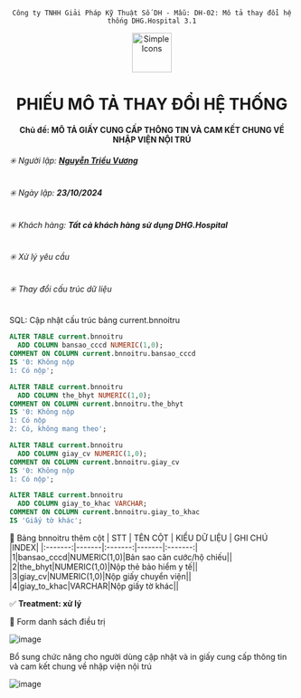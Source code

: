 <div align="center">

`Công ty TNHH Giải Pháp Kỹ Thuật Số DH - Mẫu: DH-02: Mô tả thay đổi hệ thống DHG.Hospital 3.1`

</div>

<div align="center">
  <img src="https://raw.githubusercontent.com/dh-hos/dhg.hospitalprinter/main/Deploy_Tools/Logo.ico" alt="Simple Icons" width=70>
  <h1>PHIẾU MÔ TẢ THAY ĐỔI HỆ THỐNG</h1>  
</div>
<div align="center">

#### Chủ đề: MÔ TẢ GIẤY CUNG CẤP THÔNG TIN VÀ CAM KẾT CHUNG VỀ NHẬP VIỆN NỘI TRÚ

</div>

###### :eight_spoked_asterisk: Người lập: [**Nguyễn Triều Vương**](https://github.com/vuongdh)

###### :eight_spoked_asterisk: Ngày lập: **23/10/2024**

###### :eight_spoked_asterisk: Khách hàng: **Tất cả khách hàng sử dụng DHG.Hospital**

###### :eight_spoked_asterisk: Xử lý yêu cầu
###### :eight_spoked_asterisk: Thay đổi cấu trúc dữ liệu

 SQL: Cập nhật cấu trúc bảng current.bnnoitru
```sql
ALTER TABLE current.bnnoitru
  ADD COLUMN bansao_cccd NUMERIC(1,0);
COMMENT ON COLUMN current.bnnoitru.bansao_cccd
IS '0: Không nộp
1: Có nộp';

ALTER TABLE current.bnnoitru
  ADD COLUMN the_bhyt NUMERIC(1,0);
COMMENT ON COLUMN current.bnnoitru.the_bhyt
IS '0: Không nộp
1: Có nộp
2: Có, không mang theo';

ALTER TABLE current.bnnoitru
  ADD COLUMN giay_cv NUMERIC(1,0);
COMMENT ON COLUMN current.bnnoitru.giay_cv
IS '0: Không nộp
1: Có nộp';

ALTER TABLE current.bnnoitru
  ADD COLUMN giay_to_khac VARCHAR;
COMMENT ON COLUMN current.bnnoitru.giay_to_khac
IS 'Giấy tờ khác';
```

:blue_book: Bảng bnnoitru thêm cột
| STT | TÊN CỘT | KIỂU DỮ LIỆU | GHI CHÚ |INDEX|
|:-------:|-------|:-------:|-------|:-------:|
|1|bansao_cccd|NUMERIC(1,0)|Bản sao căn cước/hộ chiếu||
|2|the_bhyt|NUMERIC(1,0)|Nộp thẻ bảo hiểm y tế||
|3|giay_cv|NUMERIC(1,0)|Nộp giấy chuyển viện||
|4|giay_to_khac|VARCHAR|Nộp giấy tờ khác||

:white_check_mark: **Treatment: xử lý**

:blue_book: Form danh sách điều trị

  ![image](https://github.com/user-attachments/assets/b8a6ca7e-ea49-469c-b2c4-dbe5369d0325)

  Bổ sung chức năng cho người dùng cập nhật và in giấy cung cấp thông tin và cam kết chung về nhập viện nội trú

  ![image](https://github.com/user-attachments/assets/e3b6869d-540c-4a5b-9316-52d44966f1db)

    



